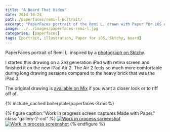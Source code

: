 ```yaml
---
title: "A Beard That Hides"
date: 2014-10-24
path: /paperfaces/remi-l-portrait/
excerpt: "PaperFaces portrait of the Remi L. drawn with Paper for iOS on an iPad."
image: ../../images/paperfaces-remi-l.jpg
categories: [paperfaces]
tags: [portrait, illustration, Paper for iOS, Sktchy, beard]
---
```


PaperFaces portrait of Remi L. inspired by a [photograph on Sktchy](https://sktchy.com/wIZBLC).

I started this drawing on a 3rd generation iPad with retina screen and finished it on the new iPad Air 2. The Air 2 feels so much more comfortable during long drawing sessions compared to the heavy brick that was the iPad 3.

The original drawing is [available on Mix](https://mix.fiftythree.com/11098-Michael-Rose/513427) if you want a closer look or to riff off of.

{% include_cached boilerplate/paperfaces-3.md %}

{% figure caption:"Work in progress screen captures Made with Paper." class:"gallery-2-col" %}
[![Work in process screenshot](../../images/paperfaces-remi-l-process-1-600.jpg)](../../images/paperfaces-remi-l-process-1-lg.jpg) [![Work in process screenshot](../../images/paperfaces-remi-l-process-2-600.jpg)](../../images/paperfaces-remi-l-process-2-lg.jpg)
{% endfigure %}
